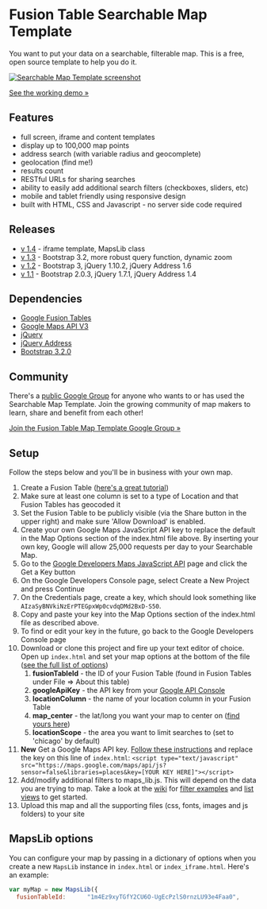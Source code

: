 # Fusion Table Searchable Map Template
You want to put your data on a searchable, filterable map. This is a free, open source template to help you do it.

[![Searchable Map Template screenshot](https://raw.github.com/derekeder/FusionTable-Map-Template/master/images/searchable-map-template-v1.2.jpg)](http://derekeder.github.io/FusionTable-Map-Template/)

[See the working demo &raquo;](http://derekeder.github.io/FusionTable-Map-Template/)

## Features

* full screen, iframe and content templates
* display up to 100,000 map points
* address search (with variable radius and geocomplete)
* geolocation (find me!)
* results count
* RESTful URLs for sharing searches
* ability to easily add additional search filters (checkboxes, sliders, etc)
* mobile and tablet friendly using responsive design
* built with HTML, CSS and Javascript - no server side code required


## Releases

* [v 1.4](https://github.com/derekeder/FusionTable-Map-Template/releases/tag/v1.4) - iframe template, MapsLib class
* [v 1.3](https://github.com/derekeder/FusionTable-Map-Template/releases/tag/v1.3) - Bootstrap 3.2, more robust query function, dynamic zoom
* [v 1.2](https://github.com/derekeder/FusionTable-Map-Template/releases/tag/v1.2) - Bootstrap 3, jQuery 1.10.2, jQuery Address 1.6
* [v 1.1](https://github.com/derekeder/FusionTable-Map-Template/releases/tag/v1.1) - Bootstrap 2.0.3, jQuery 1.7.1, jQuery Address 1.4 
  
## Dependencies

* [Google Fusion Tables](http://www.google.com/fusiontables/Home)
* [Google Maps API V3](https://developers.google.com/maps/documentation/javascript)
* [jQuery](http://jquery.org)
* [jQuery Address](https://github.com/asual/jquery-address)
* [Bootstrap 3.2.0](http://getbootstrap.com/)

## Community
There's a [public Google Group](https://groups.google.com/forum/#!forum/fusion-table-map-template) for anyone who wants to or has used the Searchable Map Template. Join the growing community of map makers to learn, share and benefit from each other!

[Join the Fusion Table Map Template Google Group &raquo;](https://groups.google.com/forum/#!forum/fusion-table-map-template)

## Setup

Follow the steps below and you'll be in business with your own map.

1. Create a Fusion Table ([here's a great tutorial](https://support.google.com/fusiontables/answer/2527132?hl=en&topic=2573107&ctx=topic))
1. Make sure at least one column is set to a type of Location and that Fusion Tables has geocoded it
1. Set the Fusion Table to be publicly visible (via the Share button in the upper right) and make sure 'Allow Download' is enabled.
1. Create your own Google Maps JavaScript API key to replace the default in the Map Options section of the index.html file above. By inserting your own key, Google will allow 25,000 requests per day to your Searchable Map.
  1. Go to the [Google Developers Maps JavaScript API](https://console.developers.google.com/projectselector/apis/credentials) page and click the Get a Key button
  1. On the Google Developers Console page, select Create a New Project and press Continue
  1. On the Credentials page, create a key, which should look something like `AIzaSyBNVkiNzErPTEGpxWp0cvdqDMd2BxD-S50`.
  1. Copy and paste your key into the Map Options section of the index.html file as described above.
  1. To find or edit your key in the future, go back to the Google Developers Console page
1. Download or clone this project and fire up your text editor of choice. Open up `index.html` and set your map options at the bottom of the file ([see the full list of options](#mapslib-options))
   1. **fusionTableId** - the ID of your Fusion Table (found in Fusion Tables under File => About this table)
   1. **googleApiKey** - the API key from your [Google API Console](https://code.google.com/apis/console/)
   1. **locationColumn** - the name of your location column in your Fusion Table
   1. **map_center** - the lat/long you want your map to center on ([find yours here](http://www.itouchmap.com/latlong.html))
   1. **locationScope** - the area you want to limit searches to (set to 'chicago' by default)
1. **New** Get a Google Maps API key. [Follow these instructions](https://developers.google.com/maps/documentation/javascript/get-api-key) and replace the key on this line of `index.html`: `<script type="text/javascript" src="https://maps.google.com/maps/api/js?sensor=false&libraries=places&key=[YOUR KEY HERE]"></script>`
1. Add/modify additional filters to maps_lib.js. This will depend on the data you are trying to map. Take a look at the [wiki](https://github.com/derekeder/FusionTable-Map-Template/wiki) for [filter examples](https://github.com/derekeder/FusionTable-Map-Template/wiki/Filter-examples) and [list views](https://github.com/derekeder/FusionTable-Map-Template/wiki/List-search-results) to get started.
1. Upload this map and all the supporting files (css, fonts, images and js folders) to your site 

## MapsLib options

You can configure your map by passing in a dictionary of options when you create a new `MapsLib` instance in `index.html` or `index_iframe.html`. Here's an example:

```javascript
var myMap = new MapsLib({
  fusionTableId:      "1m4Ez9xyTGfY2CU6O-UgEcPzlS0rnzLU93e4Faa0",
